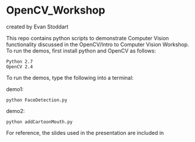# OpenCV_Workshop
created by Evan Stoddart

This repo contains python scripts to demonstrate Computer Vision functionality discussed in the OpenCV/Intro to Computer Vision Workshop.
To run the demos, first install python and OpenCV as follows:

	Python 2.7
	OpenCV 2.4

To run the demos, type the following into a terminal:

demo1:

	python FaceDetection.py

demo2:

	python addCartoonMouth.py

For reference, the slides used in the presentation are included in 
